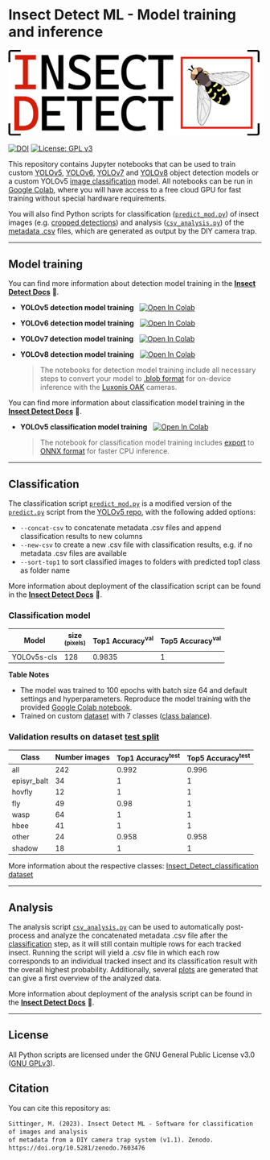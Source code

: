 # Insect Detect ML - Model training and inference

<img src="https://raw.githubusercontent.com/maxsitt/insect-detect-docs/main/docs/assets/logo.png" width="500">

[![DOI](https://zenodo.org/badge/580963598.svg)](https://zenodo.org/badge/latestdoi/580963598)
[![License: GPL v3](https://img.shields.io/badge/License-GPLv3-blue.svg)](https://www.gnu.org/licenses/gpl-3.0)

This repository contains Jupyter notebooks that can be used to train custom
[YOLOv5](https://github.com/ultralytics/yolov5), [YOLOv6](https://github.com/meituan/YOLOv6),
[YOLOv7](https://github.com/WongKinYiu/yolov7) and [YOLOv8](https://github.com/ultralytics/ultralytics)
object detection models or a custom YOLOv5 [image classification](https://github.com/ultralytics/yolov5#classification)
model. All notebooks can be run in [Google Colab](https://colab.research.google.com/),
where you will have access to a free cloud GPU for fast training without special hardware requirements.

You will also find Python scripts for classification ([`predict_mod.py`](https://github.com/maxsitt/insect-detect-ml/blob/main/predict_mod.py))
of insect images (e.g. [cropped detections](https://maxsitt.github.io/insect-detect-docs/deployment/detection/#processing-pipeline))
and analysis ([`csv_analysis.py`](https://github.com/maxsitt/insect-detect-ml/blob/main/csv_analysis.py))
of the [metadata .csv](https://maxsitt.github.io/insect-detect-docs/deployment/detection/#metadata-csv)
files, which are generated as output by the DIY camera trap.

---

## Model training

You can find more information about detection model training
in the [**Insect Detect Docs**](https://maxsitt.github.io/insect-detect-docs/modeltraining/train_detection/) 📑.

- **YOLOv5 detection model training** &nbsp;
  [![Open In Colab](https://colab.research.google.com/assets/colab-badge.svg)](https://colab.research.google.com/github/maxsitt/insect-detect-ml/blob/main/notebooks/YOLOv5_detection_training_OAK_conversion.ipynb)
- **YOLOv6 detection model training** &nbsp;
  [![Open In Colab](https://colab.research.google.com/assets/colab-badge.svg)](https://colab.research.google.com/github/maxsitt/insect-detect-ml/blob/main/notebooks/YOLOv6_detection_training.ipynb)
- **YOLOv7 detection model training** &nbsp;
  [![Open In Colab](https://colab.research.google.com/assets/colab-badge.svg)](https://colab.research.google.com/github/maxsitt/insect-detect-ml/blob/main/notebooks/YOLOv7_detection_training.ipynb)
- **YOLOv8 detection model training** &nbsp;
  [![Open In Colab](https://colab.research.google.com/assets/colab-badge.svg)](https://colab.research.google.com/github/maxsitt/insect-detect-ml/blob/main/notebooks/YOLOv8_detection_training.ipynb)

  > The notebooks for detection model training include all necessary steps to convert your model to
    [.blob format](https://docs.luxonis.com/en/latest/pages/model_conversion/) for on-device inference
    with the [Luxonis OAK](https://docs.luxonis.com/projects/hardware/en/latest/) cameras.

You can find more information about classification model training
in the [**Insect Detect Docs**](https://maxsitt.github.io/insect-detect-docs/modeltraining/train_classification/) 📑.

- **YOLOv5 classification model training** &nbsp;
  [![Open In Colab](https://colab.research.google.com/assets/colab-badge.svg)](https://colab.research.google.com/github/maxsitt/insect-detect-ml/blob/main/notebooks/YOLOv5_classification_training.ipynb)

  > The notebook for classification model training includes [export](https://github.com/ultralytics/yolov5/issues/251)
    to [ONNX format](https://onnx.ai/) for faster CPU inference.

---

## Classification

The classification script [`predict_mod.py`](https://github.com/maxsitt/insect-detect-ml/blob/main/predict_mod.py)
is a modified version of the [`predict.py`](https://github.com/ultralytics/yolov5/blob/master/classify/predict.py)
script from the [YOLOv5 repo](https://github.com/ultralytics/yolov5/tree/master/classify),
with the following added options:

- `--concat-csv` to concatenate metadata .csv files and append classification results to new columns
- `--new-csv` to create a new .csv file with classification results, e.g. if no metadata .csv files are available
- `--sort-top1` to sort classified images to folders with predicted top1 class as folder name

More information about deployment of the classification script can be found in the
[**Insect Detect Docs**](https://maxsitt.github.io/insect-detect-docs/deployment/classification/) 📑.

### Classification model

| Model<br><sup> | size<br><sup>(pixels) | Top1 Accuracy<sup>val<br> | Top5 Accuracy<sup>val<br> |
| -------------- | --------------------- | ------------------------- | ------------------------- |
| YOLOv5s-cls    | 128                   | 0.9835                    | 1                         |

**Table Notes**

- The model was trained to 100 epochs with batch size 64 and default settings and hyperparameters.
  Reproduce the model training with the provided
  [Google Colab notebook](https://colab.research.google.com/github/maxsitt/insect-detect-ml/blob/main/notebooks/YOLOv5_classification_training.ipynb).
- Trained on custom [dataset](https://universe.roboflow.com/maximilian-sittinger/insect_detect_classification/dataset/2)
  with 7 classes ([class balance](https://universe.roboflow.com/maximilian-sittinger/insect_detect_classification/health)).

### Validation results on dataset [test split](https://universe.roboflow.com/maximilian-sittinger/insect_detect_classification/browse?queryText=split%3Atest)

| Class       | Number images | Top1 Accuracy<sup>test<br> | Top5 Accuracy<sup>test<br> |
| ----------- | ------------- | -------------------------- | -------------------------- |
| all         | 242           | 0.992                      | 0.996                      |
| episyr_balt | 34            | 1                          | 1                          |
| hovfly      | 12            | 1                          | 1                          |
| fly         | 49            | 0.98                       | 1                          |
| wasp        | 64            | 1                          | 1                          |
| hbee        | 41            | 1                          | 1                          |
| other       | 24            | 0.958                      | 0.958                      |
| shadow      | 18            | 1                          | 1                          |

More information about the respective classes:
[Insect_Detect_classification dataset](https://universe.roboflow.com/maximilian-sittinger/insect_detect_classification)

---

## Analysis

The analysis script [`csv_analysis.py`](https://github.com/maxsitt/insect-detect-ml/blob/main/csv_analysis.py)
can be used to automatically post-process and analyze the concatenated metadata .csv
file after the [classification](https://maxsitt.github.io/insect-detect-docs/deployment/classification/)
step, as it will still contain multiple rows for each tracked insect.
Running the script will yield a .csv file in which each row corresponds to an
individual tracked insect and its classification result with the overall highest
probability. Additionally, several
[plots](https://maxsitt.github.io/insect-detect-docs/deployment/analysis/#overview-plots)
are generated that can give a first overview of the analyzed data.

More information about deployment of the analysis script can be found in the
[**Insect Detect Docs**](https://maxsitt.github.io/insect-detect-docs/deployment/analysis/) 📑.

---

## License

All Python scripts are licensed under the GNU General Public License v3.0
([GNU GPLv3](https://www.gnu.org/licenses/gpl-3.0)).

## Citation

You can cite this repository as:

```
Sittinger, M. (2023). Insect Detect ML - Software for classification of images and analysis
of metadata from a DIY camera trap system (v1.1). Zenodo. https://doi.org/10.5281/zenodo.7603476
```
